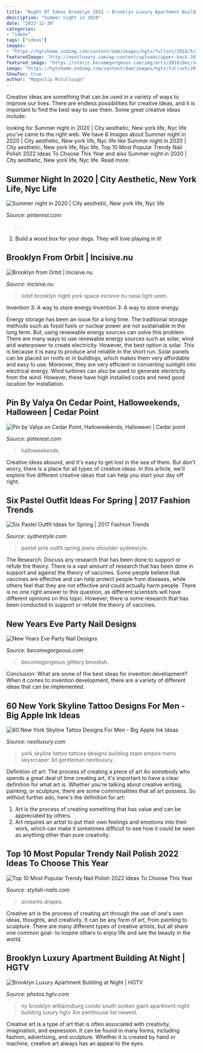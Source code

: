```yaml
---
title: "Night Of Ideas Brooklyn 2022 ~ Brooklyn Luxury Apartment Building At Night"
description: "Summer night in 2020"
date: "2022-12-30"
categories:
- "ideas"
tags: ["ideas"]
images:
- "https://hgtvhome.sndimg.com/content/dam/images/hgtv/fullset/2018/5/7/0/HUHH2018-Dont-Miss_Brooklyn-NY_16.jpg.rend.hgtvcom.616.493.suffix/1525712434162.jpeg"
featuredImage: "http://nextluxury.com/wp-content/uploads/upper-back-3d-new-york-skyline-male-tattoos.jpg"
featured_image: "https://static.becomegorgeous.com/img/arts/2010/Dec/14/3410/nail_designs_glittery.jpg"
image: "https://hgtvhome.sndimg.com/content/dam/images/hgtv/fullset/2018/5/7/0/HUHH2018-Dont-Miss_Brooklyn-NY_16.jpg.rend.hgtvcom.616.493.suffix/1525712434162.jpeg"
ShowToc: true
author: "Magnolia McCullough"
---
```



Creative ideas are something that can be used in a variety of ways to improve our lives. There are endless possibilities for creative ideas, and it is important to find the best way to use them. Some great creative ideas include:

	

		
looking for Summer night in 2020 | City aesthetic, New york life, Nyc life you've came to the right web. We have 8 Images about Summer night in 2020 | City aesthetic, New york life, Nyc life like Summer night in 2020 | City aesthetic, New york life, Nyc life, Top 10 Most Popular Trendy Nail Polish 2022 Ideas To Choose This Year and also Summer night in 2020 | City aesthetic, New york life, Nyc life. Read more:
		
    
## Summer Night In 2020 | City Aesthetic, New York Life, Nyc Life

<img loading=lazy src="https://i.pinimg.com/736x/cd/91/a3/cd91a3955482bbca275f7f301e241050.jpg" onerror="this.onerror=null;this.src='https://tse2.mm.bing.net/th?id=OIP.7LsU7S3R8JnFwHzjU9b6gQHaJ4&amp;pid=15.1';" alt="Summer night in 2020 | City aesthetic, New york life, Nyc life">

_Source: pinterest.com_

>. 

	

2. Build a wood box for your dogs. They will love playing in it!

    
## Brooklyn From Orbit | Incisive.nu

<img loading=lazy src="https://incisive.nu/images/spaaaace.jpg" onerror="this.onerror=null;this.src='https://tse2.mm.bing.net/th?id=OIP.UGb85--sCkHbnhzLo2ZecQHaEH&amp;pid=15.1';" alt="Brooklyn from Orbit | Incisive.nu">

_Source: incisive.nu_

>orbit brooklyn night york space incisive nu nasa light seen. 

	

Invention 3: A way to store energy
Invention 3: A way to store energy. 

Energy storage has been an issue for a long time. The traditional storage methods such as fossil fuels or nuclear power are not sustainable in the long term. 
But, using renewable energy sources can solve this problem. 
There are many ways to use renewable energy sources such as solar, wind and waterpower to create electricity. However, the best option is solar. This is because it is easy to produce and reliable in the short run. 
Solar panels can be placed on roofs or in buildings, which makes them very affordable and easy to use. Moreover, they are very efficient in converting sunlight into electrical energy. 
 Wind turbines can also be used to generate electricity from the wind. However, these have high installed costs and need good location for installation.

    
## Pin By Valya On Cedar Point, Halloweekends, Halloween | Cedar Point

<img loading=lazy src="https://i.pinimg.com/736x/a6/88/b8/a688b89f0bf1c2af1e43aebb263c306b.jpg" onerror="this.onerror=null;this.src='https://tse2.mm.bing.net/th?id=OIP._Dh0aRubroFiJAxocse_EgHaE8&amp;pid=15.1';" alt="Pin by Valya on Cedar Point, Halloweekends, Halloween | Cedar point">

_Source: pinterest.com_

>halloweekends. 

	

Creative ideas abound, and it's easy to get lost in the sea of them. But don't worry, there is a place for all types of creative ideas. In this article, we'll explore five different creative ideas that can help you start your day off right.

    
## Six Pastel Outfit Ideas For Spring | 2017 Fashion Trends

<img loading=lazy src="http://www.sydnestyle.com/wp-content/uploads/2017/04/Sydne-Style-shows-how-to-wear-pastel-for-spring-in-baby-pink-off-the-shoulder-top.jpg" onerror="this.onerror=null;this.src='https://tse3.mm.bing.net/th?id=OIP.FGxZVE2-NkRAKYPS8oF9BAHaKE&amp;pid=15.1';" alt="Six Pastel Outfit Ideas for Spring | 2017 Fashion Trends">

_Source: sydnestyle.com_

>pastel pink outfit spring jeans shoulder sydnestyle. 

	

The Research: Discuss any research that has been done to support or refute the theory.
There is a vast amount of research that has been done in support and against the theory of vaccines. Some people believe that vaccines are effective and can help protect people from diseases, while others feel that they are not effective and could actually harm people. There is no one right answer to this question, as different scientists will have different opinions on this topic. However, there is some research that has been conducted to support or refute the theory of vaccines.

    
## New Years Eve Party Nail Designs

<img loading=lazy src="https://static.becomegorgeous.com/img/arts/2010/Dec/14/3410/nail_designs_glittery.jpg" onerror="this.onerror=null;this.src='https://tse4.mm.bing.net/th?id=OIP.GV3jwPraAvwQSciOeYUDfAHaF1&amp;pid=15.1';" alt="New Years Eve Party Nail Designs">

_Source: becomegorgeous.com_

>becomegorgeous glittery bmodish. 

	

Conclusion: What are some of the best ideas for invention development?
When it comes to invention development, there are a variety of different ideas that can be implemented.

    
## 60 New York Skyline Tattoo Designs For Men - Big Apple Ink Ideas

<img loading=lazy src="http://nextluxury.com/wp-content/uploads/upper-back-3d-new-york-skyline-male-tattoos.jpg" onerror="this.onerror=null;this.src='https://tse3.mm.bing.net/th?id=OIP.sqxGRNX8N7Hb20IYU_cMywHaHa&amp;pid=15.1';" alt="60 New York Skyline Tattoo Designs For Men - Big Apple Ink Ideas">

_Source: nextluxury.com_

>york skyline tattoo tattoos designs building state empire mens skyscraper 3d gentleman nextluxury. 

	

Definition of art: The process of creating a piece of art
As somebody who spends a great deal of time creating art, it's important to have a clear definition for what art is. Whether you're talking about creative writing, painting, or sculpture, there are some commonalities that all art possess. So without further ado, here's the definition for art: 
1. Art is the process of creating something that has value and can be appreciated by others.
2. Art requires an artist to put their own feelings and emotions into their work, which can make it sometimes difficult to see how it could be seen as anything other than pure creativity.

    
## Top 10 Most Popular Trendy Nail Polish 2022 Ideas To Choose This Year

<img loading=lazy src="https://stylish-nails.com/wp-content/uploads/2021/06/nail-polish-colors-2022-1.jpg" onerror="this.onerror=null;this.src='https://tse1.mm.bing.net/th?id=OIP.qVKVMYt8uy_YITpbGGTqYAHaHa&amp;pid=15.1';" alt="Top 10 Most Popular Trendy Nail Polish 2022 Ideas To Choose This Year">

_Source: stylish-nails.com_

>screams drapes. 

	

Creative art is the process of creating art through the use of one's own ideas, thoughts, and creativity. It can be any form of art, from painting to sculpture. There are many different types of creative artists, but all share one common goal- to inspire others to enjoy life and see the beauty in the world.

    
## Brooklyn Luxury Apartment Building At Night | HGTV

<img loading=lazy src="https://hgtvhome.sndimg.com/content/dam/images/hgtv/fullset/2018/5/7/0/HUHH2018-Dont-Miss_Brooklyn-NY_16.jpg.rend.hgtvcom.616.493.suffix/1525712434162.jpeg" onerror="this.onerror=null;this.src='https://tse4.mm.bing.net/th?id=OIP.XdDFQEWu_bFbbpg1twskbAHaF7&amp;pid=15.1';" alt="Brooklyn Luxury Apartment Building at Night | HGTV">

_Source: photos.hgtv.com_

>ny brooklyn williamsburg condo south oosten giant apartment night building luxury hgtv 4m penthouse list newest. 

	

Creative art is a type of art that is often associated with creativity, imagination, and expression. It can be found in many forms, including fashion, advertising, and sculpture. Whether it is created by hand or machine, creative art always has an appeal to the eyes.


